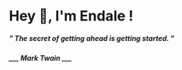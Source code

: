 <h1 title="head"> Hey 👋, I'm Endale !</h1>

**<h5><i>" The secret of getting ahead is getting started. "</i></h5>**

*<b>___ Mark Twain ___</b>*
